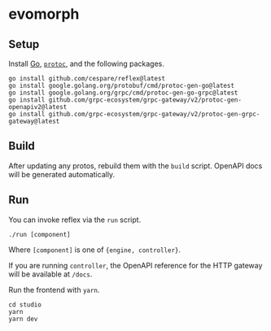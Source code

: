 # evomorph

## Setup

Install [Go](https://go.dev), [`protoc`](https://grpc.io/docs/protoc-installation), and the following packages.

```
go install github.com/cespare/reflex@latest
go install google.golang.org/protobuf/cmd/protoc-gen-go@latest
go install google.golang.org/grpc/cmd/protoc-gen-go-grpc@latest
go install github.com/grpc-ecosystem/grpc-gateway/v2/protoc-gen-openapiv2@latest
go install github.com/grpc-ecosystem/grpc-gateway/v2/protoc-gen-grpc-gateway@latest
```

## Build

After updating any protos, rebuild them with the `build` script. OpenAPI docs will be generated automatically.

## Run

You can invoke reflex via the `run` script.

```
./run [component]
```

Where `[component]` is one of `{engine, controller}`.

If you are running `controller`, the OpenAPI reference for the HTTP gateway will be available at `/docs`.

Run the frontend with `yarn`.

```
cd studio
yarn
yarn dev
```
